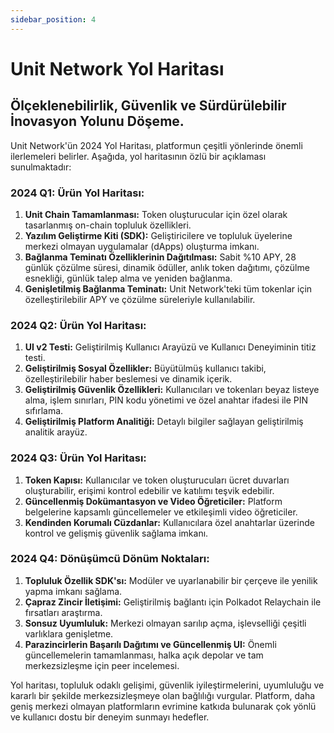 ```yaml
---
sidebar_position: 4
---
```


# Unit Network Yol Haritası

## Ölçeklenebilirlik, Güvenlik ve Sürdürülebilir İnovasyon Yolunu Döşeme.

Unit Network'ün 2024 Yol Haritası, platformun çeşitli yönlerinde önemli ilerlemeleri belirler. Aşağıda, yol haritasının özlü bir açıklaması sunulmaktadır:

### 2024 Q1: Ürün Yol Haritası:

1. **Unit Chain Tamamlanması:** Token oluşturucular için özel olarak tasarlanmış on-chain topluluk özellikleri.
2. **Yazılım Geliştirme Kiti (SDK):** Geliştiricilere ve topluluk üyelerine merkezi olmayan uygulamalar (dApps) oluşturma imkanı.
3. **Bağlanma Teminatı Özelliklerinin Dağıtılması:** Sabit %10 APY, 28 günlük çözülme süresi, dinamik ödüller, anlık token dağıtımı, çözülme esnekliği, günlük talep alma ve yeniden bağlanma.
4. **Genişletilmiş Bağlanma Teminatı:** Unit Network'teki tüm tokenlar için özelleştirilebilir APY ve çözülme süreleriyle kullanılabilir.

### 2024 Q2: Ürün Yol Haritası:

1. **UI v2 Testi:** Geliştirilmiş Kullanıcı Arayüzü ve Kullanıcı Deneyiminin titiz testi.
2. **Geliştirilmiş Sosyal Özellikler:** Büyütülmüş kullanıcı takibi, özelleştirilebilir haber beslemesi ve dinamik içerik.
3. **Geliştirilmiş Güvenlik Özellikleri:** Kullanıcıları ve tokenları beyaz listeye alma, işlem sınırları, PIN kodu yönetimi ve özel anahtar ifadesi ile PIN sıfırlama.
4. **Geliştirilmiş Platform Analitiği:** Detaylı bilgiler sağlayan geliştirilmiş analitik arayüz.

### 2024 Q3: Ürün Yol Haritası:

1. **Token Kapısı:** Kullanıcılar ve token oluşturucuları ücret duvarları oluşturabilir, erişimi kontrol edebilir ve katılımı teşvik edebilir.
2. **Güncellenmiş Dokümantasyon ve Video Öğreticiler:** Platform belgelerine kapsamlı güncellemeler ve etkileşimli video öğreticiler.
3. **Kendinden Korumalı Cüzdanlar:** Kullanıcılara özel anahtarlar üzerinde kontrol ve gelişmiş güvenlik sağlama imkanı.

### 2024 Q4: Dönüşümcü Dönüm Noktaları:

1. **Topluluk Özellik SDK'sı:** Modüler ve uyarlanabilir bir çerçeve ile yenilik yapma imkanı sağlama.
2. **Çapraz Zincir İletişimi:** Geliştirilmiş bağlantı için Polkadot Relaychain ile fırsatları araştırma.
3. **Sonsuz Uyumluluk:** Merkezi olmayan sarılıp açma, işlevselliği çeşitli varlıklara genişletme.
4. **Parazincirlerin Başarılı Dağıtımı ve Güncellenmiş UI:** Önemli güncellemelerin tamamlanması, halka açık depolar ve tam merkezsizleşme için peer incelemesi.

Yol haritası, topluluk odaklı gelişimi, güvenlik iyileştirmelerini, uyumluluğu ve kararlı bir şekilde merkezsizleşmeye olan bağlılığı vurgular. Platform, daha geniş merkezi olmayan platformların evrimine katkıda bulunarak çok yönlü ve kullanıcı dostu bir deneyim sunmayı hedefler.
